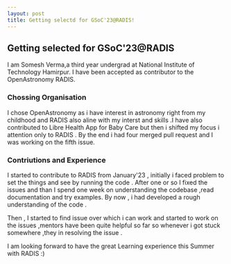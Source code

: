 ```yaml
---
layout: post
title: Getting selectd for GSoC'23@RADIS!
---
```



## Getting selected for GSoC'23@RADIS

I am Somesh Verma,a third year undergrad at National Institute of Technology Hamirpur. I have been accepted as contributor to the OpenAstronomy  RADIS.

### Chossing Organisation 
I  chose OpenAstronomy as i have interest in astronomy right from my childhood and RADIS also aline with my interst and skills .I have also contributed to Libre Health App for Baby Care but then i shifted my focus i attention only to RADIS . By the end i had four merged pull request and I was working on the fifth issue.

### Contriutions and Experience 
I started to contribute to RADIS from January'23 , initially i faced problem to set the things and see by running the code . After one or so I fixed the issues and than I spend one week on understanding the codebase ,read documentation and try examples. By now , i had developed a rough understanding of the code .

Then , I started to find issue over which i can work and started to work on the issues ,mentors have been quite helpful so far so whenever i got stuck somewhere ,they in resolving the issue .


I am looking forward to have the great Learning experience this Summer with RADIS :)



